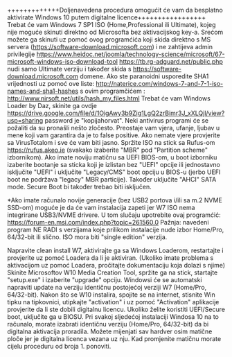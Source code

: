 +++++++++++++Doljenavedena procedura omogućit će vam da besplatno aktivirate Windows 10 putem digitalne licence+++++++++++++++++
Trebat će vam Windows 7 SP1 ISO (Home,Professional ili Ultimate), kojeg  nije moguće skinuti direktno od Microsofta bez aktivacijskog key-a. 
Srećom možete ga skinuti uz pomoć ovog programćića koji skida direktno s MS servera (https://software-download.microsoft.com) i ne zahtijeva admin privilegije https://www.heidoc.net/joomla/technology-science/microsoft/67-microsoft-windows-iso-download-tool 
https://tb.rg-adguard.net/public.php nudi samo Ultimate verziju i također skida s https://software-download.microsoft.com domene.
Ako ste paranoidni usporedite SHA1 vrijednosti uz pomoć ove liste: http://naterice.com/windows-7-and-7-1-iso-names-and-sha1-hashes  s ovim programčićem : http://www.nirsoft.net/utils/hash_my_files.html 
Trebat će vam Windows Loader by Daz, skinite ga ovdje https://drive.google.com/file/d/1OigAwy3b9Zig1LgQ2zrBimr3J_xXLQjl/view?usp=sharing password je "kopijahorvat". Neki antivirus programi će se požaliti da su pronašli nešto zločesto. Preostaje vam vjera, ufanje, ljubav u mene koji vam garantira da je to false positive. Ako nemate vjere provjerite sa VirusTotalom i sve će vam biti jasno.
Spržite ISO na stick sa Rufus-om https://rufus.akeo.ie (svakako izaberite "MBR" pod "Partition scheme" izbornikom).
Ako imate noviju matičnu sa UEFI BIOS-om, u boot izborniku izaberite bootanje sa sticka koji je izlistan bez "UEFI" opcije ili jednostavno  isključite "UEFI" i uključite "Legacy/CMS" boot opciju u BIOS-u (jerbo UEFI boot ne podržava "legacy" MBR particije). Također uključite "AHCI" SATA mode. Secure Boot bi također trebao biti isključen.

*Ako imate računalo novije generacije (bez USB2 portova i/ili sa m.2 NVME SSD-om) moguće je da će vam instalacija zapeti jer W7 ISO nema integrirane USB3/NVME drivere. U tom slučaju upotrebite ovaj programćić: https://forum-en.msi.com/index.php?topic=261560.0
 Pažnja: navedeni program NE RADI s verzijama koje prilikom instalacije nude izbor Home/Pro, 64/32-bit ili slično. ISO mora biti "single edition" verzija.

Napravite clean install W7, aktivirajte ga sa Windows Loaderom, restartajte i provjerite uz pomoć Loadera da li je aktiviran.
(Ukoliko imate problema s aktivacijom uz pomoć Loadera, pročitajte dokumentaciju koja dolazi s njime)
Skinite Microsoftov W10  Media Creation Tool, spržite ga na stick, startajte "setup.exe" i izaberite "upgrade" opciju.
Windowsi će se automatski napraviti update na verziju identičnu postojećoj verziji W7 (Home/Pro, 64/32-bit).
Nakon što se W10 instalira, spojite se na internet, stisnite Win tipku na tipkovnici, utipkajte "activation" i uz pomoć "Activation" aplikacije provjerite da li ste dobili digitalnu licencu.
Ukoliko želite koristiti UEFI/Secure boot, uključite ga u BIOSU.
Pri svakoj sljedećoj instalaciji Windosa 10 na to računalo, morate izabrati identičnu verziju (Home/Pro, 64/32-bit) da bi digitalna aktivacija proradila.
Možete mijenjati sav hardver osim matične ploče jer je digitalna licenca vezana uz nju. Kad promjenite matičnu morate cijelu proceduru od broja 1. ponoviti.
